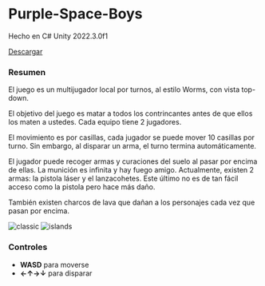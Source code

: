 # Purple-Space-Boys
Hecho en C# Unity 2022.3.0f1

[Descargar](https://drive.google.com/u/0/uc?id=18z7KkKDUXUK-dI7eCgrFCpbalRbSjMzW&export=download)
### Resumen
El juego es un multijugador local por turnos, al estilo Worms, con vista top-down.

El objetivo del juego es matar a todos los contrincantes antes de que ellos los maten a ustedes. Cada equipo tiene 2 jugadores.

El movimiento es por casillas, cada jugador se puede mover 10 casillas por turno. Sin embargo, al disparar un arma, el turno termina automáticamente.

El jugador puede recoger armas y curaciones del suelo al pasar por encima de ellas. La munición es infinita y hay fuego amigo. Actualmente, existen 2 armas: la pistola láser y el lanzacohetes. Este último no es de tan fácil acceso como la pistola pero hace más daño.

También existen charcos de lava que dañan a los personajes cada vez que pasan por encima.

![classic](https://github.com/MartinMolina/Purple-Space-Boys/assets/28521533/55bb5fef-d27b-4839-88ce-e6f7b23f274e)
![islands](https://github.com/MartinMolina/Purple-Space-Boys/assets/28521533/a8a1c11b-8cf7-4350-924c-afc35e4dfe40)

### Controles
- **WASD** para moverse
- **←↑→↓** para disparar
